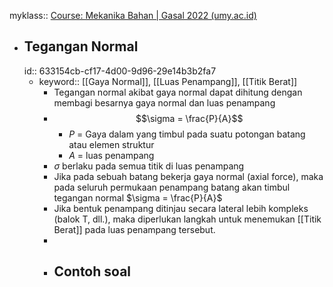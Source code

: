 myklass:: [Course: Mekanika Bahan | Gasal 2022 (umy.ac.id)](https://myklass-eng.umy.ac.id/course/view.php?id=1497)

- ## Tegangan Normal
  id:: 633154cb-cf17-4d00-9d96-29e14b3b2fa7
	- keyword:: [[Gaya Normal]], [[Luas Penampang]], [[Titik Berat]]
		- Tegangan normal akibat gaya normal dapat dihitung dengan membagi besarnya gaya normal dan luas penampang
		- $$\sigma = \frac{P}{A}$$
			- $P$ = Gaya dalam yang timbul pada suatu potongan batang atau elemen struktur
			- $A$ = luas penampang
		- $\sigma$ berlaku pada semua titik di luas penampang
		- Jika pada sebuah batang bekerja gaya normal (axial force), maka pada seluruh permukaan penampang batang akan timbul tegangan normal $\sigma = \frac{P}{A}$
		- Jika bentuk penampang ditinjau secara lateral lebih kompleks (balok T, dll.), maka diperlukan langkah untuk menemukan [[Titik Berat]] pada luas penampang tersebut.
		-
		- Contoh soal
			-